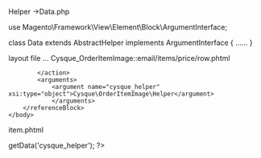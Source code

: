 Helper ->Data.php

use Magento\Framework\View\Element\Block\ArgumentInterface;

class Data extends AbstractHelper implements ArgumentInterface
{
 ......
}

layout file ...
    <body>
        <referenceBlock name="item_price">
            <action method="setTemplate">
                <argument name="template" xsi:type="string">Cysque_OrderItemImage::email/items/price/row.phtml</argument>

            </action>
            <arguments>
                <argument name="cysque_helper" xsi:type="object">Cysque\OrderItemImage\Helper</argument>
                </arguments>
        </referenceBlock>
    </body>





item.phtml

<?php
/**
 * Copyright © Magento, Inc. All rights reserved.
 * See COPYING.txt for license details.
 */

// phpcs:disable Magento2.Templates.ThisInTemplate

/** @var \Magento\Sales\Block\Order\Items $block */
$helper = $block->getData('cysque_helper');

?>
